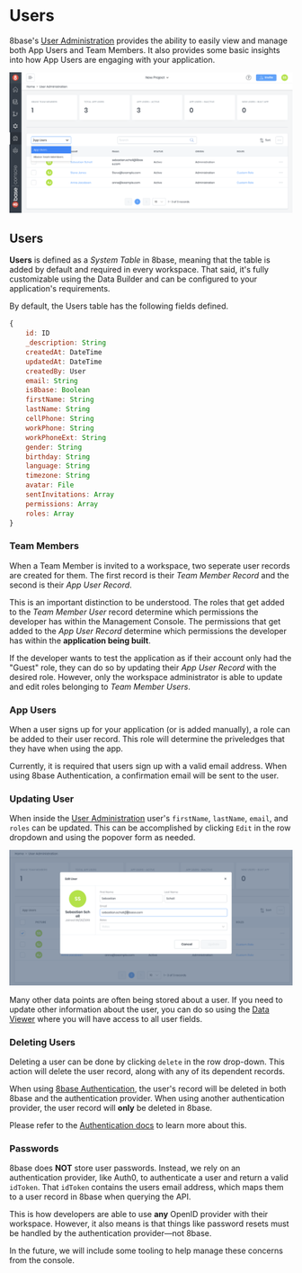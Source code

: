 # Users
8base's [User Administration](https://app.8base.com/users) provides the ability to easily view and manage both App Users and Team Members. It also provides some basic insights into how App Users are engaging with your application.

![User administration screen](../../.gitbook/assets/user-admin-1.png)

## Users
**Users** is defined as a *System Table* in 8base, meaning that the table is added by default and required in every workspace. That said, it's fully customizable using the Data Builder and can be configured to your application's requirements.

By default, the Users table has the following fields defined.

```javascript
{
    id: ID
    _description: String
    createdAt: DateTime
    updatedAt: DateTime
    createdBy: User
    email: String
    is8base: Boolean
    firstName: String
    lastName: String
    cellPhone: String
    workPhone: String
    workPhoneExt: String
    gender: String
    birthday: String
    language: String
    timezone: String
    avatar: File
    sentInvitations: Array
    permissions: Array
    roles: Array
}
```

### Team Members
When a Team Member is invited to a workspace, two seperate user records are created for them. The first record is their *Team Member Record* and the second is their *App User Record*.

This is an important distinction to be understood. The roles that get added to the *Team Member User* record determine which permissions the developer has within the Management Console. The permissions that get added to the *App User Record* determine which permissions the developer has within the **application being built**.

If the developer wants to test the application as if their account only had the "Guest" role, they can do so by updating their *App User Record* with the desired role. However, only the workspace administrator is able to update and edit roles belonging to *Team Member Users*.

### App Users
When a user signs up for your application (or is added manually), a role can be added to their user record. This role will determine the priveledges that they have when using the app.

Currently, it is required that users sign up with a valid email address. When using 8base Authentication, a confirmation email will be sent to the user.

### Updating User
When inside the [User Administration](https://app.8base.com/users) user's `firstName`, `lastName`, `email`, and `roles` can be updated. This can be accomplished by clicking `Edit` in the row dropdown and using the popover form as needed.

![User administration screen](../../.gitbook/assets/ua-edit-user.png)

Many other data points are often being stored about a user. If you need to update other information about the user, you can do so using the [Data Viewer](https://app.8base.com/data/) where you will have access to all user fields.

### Deleting Users
Deleting a user can be done by clicking `delete` in the row drop-down. This action will delete the user record, along with any of its dependent records. 

When using [8base Authentication](https://docs.8base.com/8base-console/authentication#8base-authentication), the user's record will be deleted in both 8base and the authentication provider. When using another authentication provider, the user record will **only** be deleted in 8base.

Please refer to the [Authentication docs](https://docs.8base.com/8base-console/authentication) to learn more about this.

### Passwords 
8base does **NOT** store user passwords. Instead, we rely on an authentication provider, like Auth0, to authenticate a user and return a valid `idToken`. That `idToken` contains the users email address, which maps them to a user record in 8base when querying the API.

This is how developers are able to use **any** OpenID provider with their workspace. However, it also means is that things like password resets must be handled by the authentication provider—not 8base.

In the future, we will include some tooling to help manage these concerns from the console.

